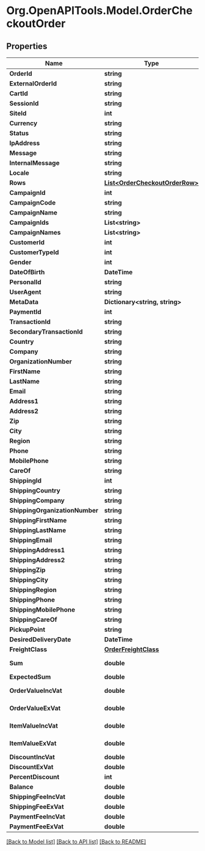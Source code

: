 # Org.OpenAPITools.Model.OrderCheckoutOrder

## Properties

Name | Type | Description | Notes
------------ | ------------- | ------------- | -------------
**OrderId** | **string** |  | [optional] 
**ExternalOrderId** | **string** |  | [optional] 
**CartId** | **string** |  | [optional] 
**SessionId** | **string** |  | [optional] 
**SiteId** | **int** |  | [optional] 
**Currency** | **string** |  | [optional] 
**Status** | **string** |  | [optional] 
**IpAddress** | **string** |  | [optional] 
**Message** | **string** |  | [optional] 
**InternalMessage** | **string** |  | [optional] 
**Locale** | **string** |  | [optional] 
**Rows** | [**List&lt;OrderCheckoutOrderRow&gt;**](OrderCheckoutOrderRow.md) |  | [optional] 
**CampaignId** | **int** |  | [optional] 
**CampaignCode** | **string** |  | [optional] 
**CampaignName** | **string** |  | [optional] 
**CampaignIds** | **List&lt;string&gt;** |  | [optional] 
**CampaignNames** | **List&lt;string&gt;** |  | [optional] 
**CustomerId** | **int** |  | [optional] 
**CustomerTypeId** | **int** |  | [optional] 
**Gender** | **int** |  | [optional] 
**DateOfBirth** | **DateTime** |  | [optional] 
**PersonalId** | **string** |  | [optional] 
**UserAgent** | **string** |  | [optional] 
**MetaData** | **Dictionary&lt;string, string&gt;** |  | [optional] 
**PaymentId** | **int** |  | [optional] 
**TransactionId** | **string** |  | [optional] 
**SecondaryTransactionId** | **string** |  | [optional] 
**Country** | **string** |  | [optional] 
**Company** | **string** |  | [optional] 
**OrganizationNumber** | **string** |  | [optional] 
**FirstName** | **string** |  | [optional] 
**LastName** | **string** |  | [optional] 
**Email** | **string** |  | [optional] 
**Address1** | **string** |  | [optional] 
**Address2** | **string** |  | [optional] 
**Zip** | **string** |  | [optional] 
**City** | **string** |  | [optional] 
**Region** | **string** |  | [optional] 
**Phone** | **string** |  | [optional] 
**MobilePhone** | **string** |  | [optional] 
**CareOf** | **string** |  | [optional] 
**ShippingId** | **int** |  | [optional] 
**ShippingCountry** | **string** |  | [optional] 
**ShippingCompany** | **string** |  | [optional] 
**ShippingOrganizationNumber** | **string** |  | [optional] 
**ShippingFirstName** | **string** |  | [optional] 
**ShippingLastName** | **string** |  | [optional] 
**ShippingEmail** | **string** |  | [optional] 
**ShippingAddress1** | **string** |  | [optional] 
**ShippingAddress2** | **string** |  | [optional] 
**ShippingZip** | **string** |  | [optional] 
**ShippingCity** | **string** |  | [optional] 
**ShippingRegion** | **string** |  | [optional] 
**ShippingPhone** | **string** |  | [optional] 
**ShippingMobilePhone** | **string** |  | [optional] 
**ShippingCareOf** | **string** |  | [optional] 
**PickupPoint** | **string** |  | [optional] 
**DesiredDeliveryDate** | **DateTime** |  | [optional] 
**FreightClass** | [**OrderFreightClass**](OrderFreightClass.md) |  | [optional] 
**Sum** | **double** |  | [optional] [readonly] 
**ExpectedSum** | **double** |  | [optional] 
**OrderValueIncVat** | **double** |  | [optional] [readonly] 
**OrderValueExVat** | **double** |  | [optional] [readonly] 
**ItemValueIncVat** | **double** |  | [optional] [readonly] 
**ItemValueExVat** | **double** |  | [optional] [readonly] 
**DiscountIncVat** | **double** |  | [optional] 
**DiscountExVat** | **double** |  | [optional] 
**PercentDiscount** | **int** |  | [optional] 
**Balance** | **double** |  | [optional] 
**ShippingFeeIncVat** | **double** |  | [optional] 
**ShippingFeeExVat** | **double** |  | [optional] 
**PaymentFeeIncVat** | **double** |  | [optional] 
**PaymentFeeExVat** | **double** |  | [optional] 

[[Back to Model list]](../README.md#documentation-for-models) [[Back to API list]](../README.md#documentation-for-api-endpoints) [[Back to README]](../README.md)

